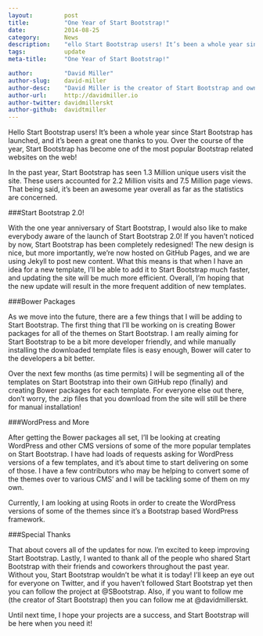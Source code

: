 ```yaml
---
layout:			post
title:			"One Year of Start Bootstrap!"
date:			2014-08-25
category:		News
description:	"ello Start Bootstrap users! It’s been a whole year since Start Bootstrap has launched..."
tags:			update
meta-title:		"One Year of Start Bootstrap!"

author:			"David Miller"
author-slug:	david-miller
author-desc:	"David Miller is the creator of Start Bootstrap and owner of Blackrock Digital. He is a front end web designer and developer working out of sunny Orlando, Florida."
author-url:		http://davidmiller.io
author-twitter:	davidmillerskt
author-github:	davidtmiller
---
```

Hello Start Bootstrap users! It’s been a whole year since Start Bootstrap has launched, and it’s been a great one thanks to you. Over the course of the year, Start Bootstrap has become one of the most popular Bootstrap related websites on the web!

In the past year, Start Bootstrap has seen 1.3 Million unique users visit the site. These users accounted for 2.2 Million visits and 7.5 Million page views. That being said, it’s been an awesome year overall as far as the statistics are concerned.

###Start Bootstrap 2.0!

With the one year anniversary of Start Bootstrap, I would also like to make everybody aware of the launch of Start Bootstrap 2.0! If you haven’t noticed by now, Start Bootstrap has been completely redesigned! The new design is nice, but more importantly, we’re now hosted on GitHub Pages, and we are using Jekyll to post new content. What this means is that when I have an idea for a new template, I’ll be able to add it to Start Bootstrap much faster, and updating the site will be much more efficient. Overall, I’m hoping that the new update will result in the more frequent addition of new templates.

###Bower Packages

As we move into the future, there are a few things that I will be adding to Start Bootstrap. The first thing that I’ll be working on is creating Bower packages for all of the themes on Start Bootstrap. I am really aiming for Start Bootstrap to be a bit more developer friendly, and while manually installing the downloaded template files is easy enough, Bower will cater to the developers a bit better.

Over the next few months (as time permits) I will be segmenting all of the templates on Start Bootstrap into their own GitHub repo (finally) and creating Bower packages for each template. For everyone else out there, don’t worry, the .zip files that you download from the site will still be there for manual installation!

###WordPress and More

After getting the Bower packages all set, I’ll be looking at creating WordPress and other CMS versions of some of the more popular templates on Start Bootstrap. I have had loads of requests asking for WordPress versions of a few templates, and it’s about time to start delivering on some of those. I have a few contributors who may be helping to convert some of the themes over to various CMS’ and I will be tackling some of them on my own.

Currently, I am looking at using Roots in order to create the WordPress versions of some of the themes since it’s a Bootstrap based WordPress framework.

###Special Thanks

That about covers all of the updates for now. I’m excited to keep improving Start Bootstrap. Lastly, I wanted to thank all of the people who shared Start Bootstrap with their friends and coworkers throughout the past year. Without you, Start Bootstrap wouldn’t be what it is today! I’ll keep an eye out for everyone on Twitter, and if you haven’t followed Start Bootstrap yet then you can follow the project at @SBootstrap. Also, if you want to follow me (the creator of Start Bootstrap) then you can follow me at @davidmillerskt.

Until next time, I hope your projects are a success, and Start Bootstrap will be here when you need it!